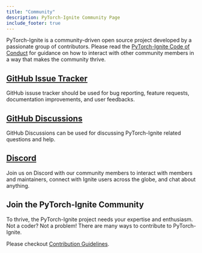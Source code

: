 ```yaml
---
title: "Community"
description: PyTorch-Ignite Community Page
include_footer: true
---
```


PyTorch-Ignite is a community-driven open source project developed by a passionate group of contributors. Please read the [PyTorch-Ignite Code of Conduct](https://github.com/pytorch/ignite/blob/master/CODE_OF_CONDUCT.md) for guidance on how to interact with other community members in a way that makes the community thrive.

## [GitHub Issue Tracker](https://github.com/pytorch/ignite/issues)

GitHub issuse tracker should be used for bug reporting, feature requests, documentation improvements, and user feedbacks.

## [GitHub Discussions](https://github.com/pytorch/ignite/discussions)

GitHub Discussions can be used for discussing PyTorch-Ignite related questions and help.

## [Discord](https://discord.gg/djZtm3EmKj)

Join us on Discord with our community members to interact with members and maintainers, connect with Ignite users across the globe, and chat about anything.

## Join the PyTorch-Ignite Community

To thrive, the PyTorch-Ignite project needs your expertise and enthusiasm. Not a coder? Not a problem! There are many ways to contribute to PyTorch-Ignite.

Please checkout [Contribution Guidelines](https://github.com/pytorch/ignite/blob/master/CONTRIBUTING.md).
